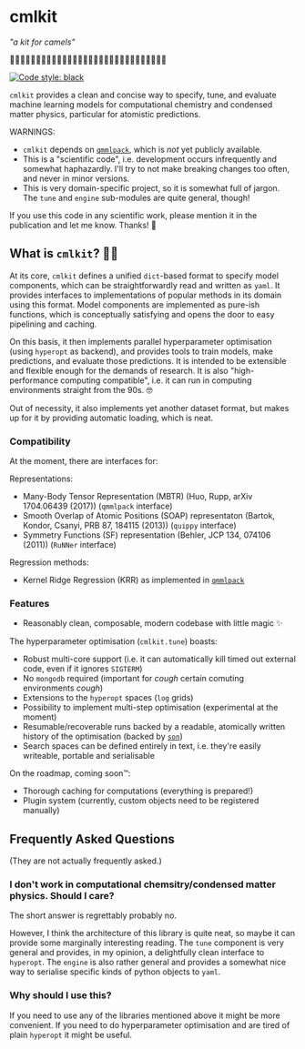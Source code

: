 # cmlkit

*"a kit for camels"* 

🐫🧰🐫🧰🐫🧰🐫🧰🐫🧰🐫🧰🐫🧰🐫🧰🐫🧰🐫🧰🐫🧰🐫🧰🐫🧰🐫🧰🐫🧰

[![Code style: black](https://img.shields.io/badge/code%20style-black-000000.svg)](https://github.com/python/black)

`cmlkit` provides a clean and concise way to specify, tune, and evaluate machine learning models for computational chemistry and condensed matter physics, particular for atomistic predictions.

WARNINGS: 
- `cmlkit` depends on [`qmmlpack`](https://gitlab.com/qmml/qmmlpack), which is *not* yet publicly available.
- This is a "scientific code", i.e. development occurs infrequently and somewhat haphazardly. I'll try to not make breaking changes too often, and never in minor versions.
- This is very domain-specific project, so it is somewhat full of jargon. The `tune` and `engine` sub-modules are quite general, though!

If you use this code in any scientific work, please mention it in the publication and let me know. Thanks! 🐫

## What is `cmlkit`? 🐫🧰

At its core, `cmlkit` defines a unified `dict`-based format to specify model components, which can be straightforwardly read and written as `yaml`. It provides interfaces to implementations of popular methods in its domain using this format. Model components are implemented as pure-ish functions, which is conceptually satisfying and opens the door to easy pipelining and caching.

On this basis, it then implements parallel hyperparameter optimisation (using `hyperopt` as backend), and provides tools to train models, make predictions, and evaluate those predictions. It is intended to be extensible and flexible enough for the demands of research. It is also "high-performance computing compatible", i.e. it can run in computing environments straight from the 90s. 🤓

Out of necessity, it also implements yet another dataset format, but makes up for it by providing automatic loading, which is neat.

### Compatibility

At the moment, there are interfaces for:

Representations:
- Many-Body Tensor Representation (MBTR) (Huo, Rupp, arXiv 1704.06439 (2017)) (`qmmlpack` interface)
- Smooth Overlap of Atomic Positions (SOAP) representaton (Bartok, Kondor, Csanyi, PRB 87, 184115 (2013)) (`quippy` interface)
- Symmetry Functions (SF) representation (Behler, JCP 134, 074106 (2011)) (`RuNNer` interface)

Regression methods:
- Kernel Ridge Regression (KRR) as implemented in [`qmmlpack`](https://gitlab.com/qmml/qmmlpack)

### Features

- Reasonably clean, composable, modern codebase with little magic ✨

The hyperparameter optimisation (`cmlkit.tune`) boasts:
- Robust multi-core support (i.e. it can automatically kill timed out external code, even if it ignores `SIGTERM`)
- No `mongodb` required (important for *cough* certain comuting environments *cough*)
- Extensions to the `hyperopt` spaces (`log` grids)
- Possibility to implement multi-step optimisation (experimental at the moment)
- Resumable/recoverable runs backed by a readable, atomically written history of the optimisation (backed by [`son`](https://github.com/flokno/son))
- Search spaces can be defined entirely in text, i.e. they're easily writeable, portable and serialisable

On the roadmap, coming soon™:
- Thorough caching for computations (everything is prepared!)
- Plugin system (currently, custom objects need to be registered manually)

## Frequently Asked Questions

(They are not actually frequently asked.)

### I don't work in computational chemsitry/condensed matter physics. Should I care?

The short answer is regrettably probably no. 

However, I think the architecture of this library is quite neat, so maybe it can provide some marginally interesting reading. The `tune` component is very general and provides, in my opinion, a delightfully clean interface to `hyperopt`. The `engine` is also rather general and provides a somewhat nice way to serialise specific kinds of python objects to `yaml`.

### Why should I use this?

If you need to use any of the libraries mentioned above it might be more convenient. If you need to do hyperparameter optimisation and are tired of plain `hyperopt` it might be useful.
